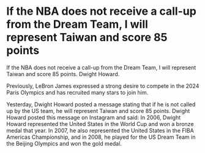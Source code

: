 # If the NBA does not receive a call-up from the Dream Team, I will represent Taiwan and score 85 points 
 If the NBA does not receive a call-up from the Dream Team, I will represent Taiwan and score 85 points. Dwight Howard.

Previously, LeBron James expressed a strong desire to compete in the 2024 Paris Olympics and has recruited many stars to join him.

Yesterday, Dwight Howard posted a message stating that if he is not called up by the US team, he will represent Taiwan and score 85 points. Dwight Howard posted this message on Instagram and said: In 2006, Dwight Howard represented the United States in the World Cup and won a bronze medal that year. In 2007, he also represented the United States in the FIBA Americas Championship, and in 2008, he played for the US Dream Team in the Beijing Olympics and won the gold medal.